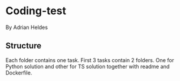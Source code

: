 # Coding-test

By Adrian Heldes

## Structure

Each folder contains one task. First 3 tasks contain 2 folders. One for Python solution and other for TS solution
together with readme and Dockerfile.
